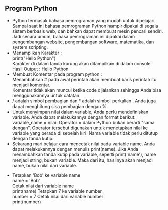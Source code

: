 <h2>  Program Python </h2>
<ul> <li>Python termasuk bahasa pemrograman yang mudah untuk dipelajari. 
Sampai saat ini bahasa pemrograman Python hampir dipakai di segala sistem berbasis web, dan bahkan dapat membuat mesin pencari sendiri. 
Jadi secara umum, bahasa pemrograman ini dipakai dalam pengembangan website, pengembangan software, matematika, dan system scripting. </li>
<li> Menampilkan Karakter :</br> print("Hello Python") </br> Karakter di dalam tanda kurung akan ditampilkan di dalam console </br> Hasil Output : Hello Python
<li> Membuat Komentar pada program python : </br> Menambahkan # pada awal perintah akan membuat baris perintah itu menjadi komentar. </li>
Komentar tidak akan muncul ketika code dijalankan sehingga Anda bisa menggunakannya untuk catatan.</li>
<li> / adalah simbol pembagian dan * adalah simbol perkalian . Anda juga dapat menghitung sisa pembagian dengan %. </li>
<li> Untuk menyimpan nilai dalam variable, Anda perlu mendefiniskan variable. Anda dapat melakukannya dengan format berikut: variable_name = nilai. Operator = dalam Python bukan berarti "sama dengan". Operator tersebut digunakan untuk menetapkan nilai ke variable yang berada di sebelah kiri. Nama variable tidak perlu ditutup dengan tanda kutip. </li>
<li> Sekarang mari belajar cara mencetak nilai pada variable name. Anda dapat melakukannya dengan menulis print(name). Jika Anda menambahkan tanda kutip pada variable, seperti print('name'), name menjadi string, bukan variable. Maka dari itu, hasilnya akan menjadi name, bukan nilai dari variable.</li>
</ul>


- Tetapkan 'Bob' ke variable name </br> name = 'Bob' </br>
 Cetak nilai dari variable name </br> print(name)
 Tetapkan 7 ke variable number </br> number = 7
 Cetak nilai dari variable number </br> print(number)
